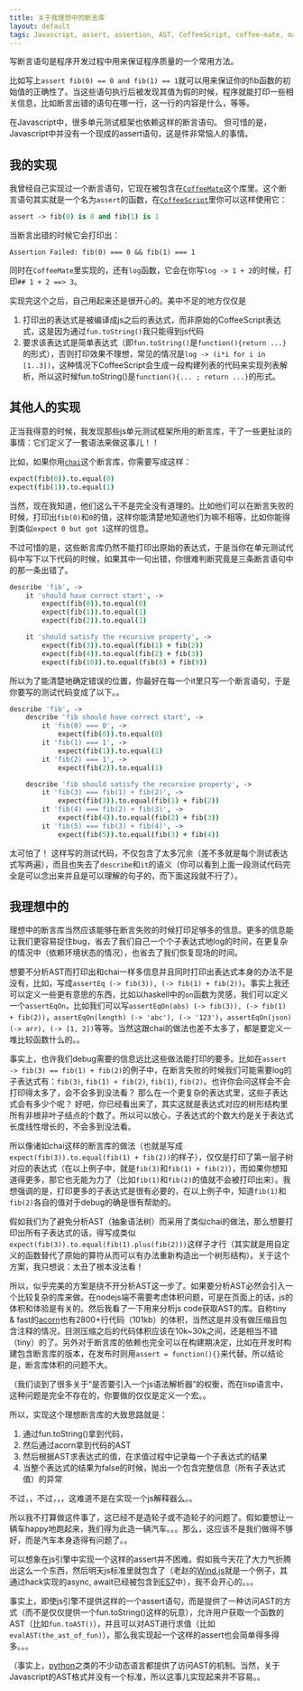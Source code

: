 ```yaml
---
title: 关于我理想中的断言库
layout: default
tags: Javascript, assert, assertion, AST, CoffeeScript, coffee-mate, macro, lisp
---
```


写断言语句是程序开发过程中用来保证程序质量的一个常用方法。

比如写上`assert fib(0) == 0 and fib(1) == 1`就可以用来保证你的fib函数的初始值的正确性了。当这些语句执行后被发现其值为假的时候，程序就能打印一些相关信息，比如断言出错的语句在哪一行，这一行的内容是什么，等等。

在Javascript中，很多单元测试框架也依赖这样的断言语句。 但可惜的是，Javascript中并没有一个现成的assert语句，这是件非常恼人的事情。

我的实现
--------

我曾经自己实现过一个断言语句，它现在被包含在[`CoffeeMate`](https://github.com/luochen1990/coffee-mate/wiki)这个库里。这个断言语句其实就是一个名为`assert`的函数，在[`CoffeeScript`](http://coffeescript.org/)里你可以这样使用它：

```coffeescript
assert -> fib(0) is 0 and fib(1) is 1
```

当断言出错的时候它会打印出：
```
Assertion Failed: fib(0) === 0 && fib(1) === 1
```

同时在`CoffeeMate`里实现的，还有`log`函数，它会在你写`log -> 1 + 2`的时候，打印`## 1 + 2 ==> 3`。

实现完这个之后，自己用起来还是很开心的。美中不足的地方仅仅是

1. 打印出的表达式是被编译成js之后的表达式，而非原始的CoffeeScript表达式，这是因为通过`fun.toString()`我只能得到js代码
2. 要求该表达式是简单表达式（即`fun.toString()`是`function(){return ...}`的形式），否则打印效果不理想，常见的情况是`log -> (i*i for i in [1..3])`，这种情况下CoffeeScript会生成一段构建列表的代码来实现列表解析，所以这时候fun.toString()是`function(){... ; return ...}`的形式。

其他人的实现
------------

正当我得意的时候，我发现那些js单元测试框架所用的断言库，干了一些更扯淡的事情：它们定义了一套语法来做这事儿！！

比如，如果你用[`chai`](https://github.com/chaijs/chai)这个断言库，你需要写成这样：

```coffeescript
expect(fib(0)).to.equal(0)
expect(fib(1)).to.equal(1)
```

当然，现在我知道，他们这么干不是完全没有道理的。比如他们可以在断言失败的时候，打印出`fib(0)`和`0`的值，这样你能清楚地知道他们为嘛不相等，比如你能得到类似`expect 0 but got 1`这样的信息。

不过可惜的是，这些断言库仍然不能打印出原始的表达式，于是当你在单元测试代码中写下以下代码的时候，如果其中一句出错，你很难判断究竟是三条断言语句中的那一条出错了。

```coffeescript
describe 'fib', ->
	it 'should have correct start', ->
		expect(fib(0)).to.equal(0)
		expect(fib(1)).to.equal(1)
		expect(fib(2)).to.equal(1)

	it 'should satisfy the recursive property', ->
		expect(fib(3)).to.equal(fib(1) + fib(2))
		expect(fib(4)).to.equal(fib(2) + fib(3))
		expect(fib(10)).to.equal(fib(8) + fib(9))
```

所以为了能清楚地确定错误的位置，你最好在每一个it里只写一个断言语句，于是你要写的测试代码变成了以下。。

```coffeescript
describe 'fib', ->
	describe 'fib should have correct start', ->
		it 'fib(0) === 0', ->
			expect(fib(0)).to.equal(0)
		it 'fib(1) === 1', ->
			expect(fib(1)).to.equal(1)
		it 'fib(2) === 1', ->
			expect(fib(2)).to.equal(1)

	describe 'fib should satisfy the recursive property', ->
		it 'fib(3) === fib(1) + fib(2)', ->
			expect(fib(3)).to.equal(fib(1) + fib(2))
		it 'fib(4) === fib(2) + fib(3)', ->
			expect(fib(4)).to.equal(fib(2) + fib(3))
		it 'fib(5) === fib(3) + fib(4)', ->
			expect(fib(5)).to.equal(fib(3) + fib(4))
```

太可怕了！ 这样写的测试代码，不仅包含了太多冗余（差不多就是每个测试表达式写两遍），而且也失去了`describe`和`it`的语义（你可以看到上面一段测试代码完全是可以念出来并且是可以理解的句子的，而下面这段就不行了）。

我理想中的
----------

理想中的断言库当然应该能够在断言失败的时候打印足够多的信息。更多的信息能让我们更容易捉住bug，省去了我们自己一个个子表达式地log的时间，在更复杂的情况中（依赖环境状态的情况），也省去了我们恢复现场的时间。

想要不分析AST而打印出和chai一样多信息并且同时打印出表达式本身的办法不是没有，比如，写成`assertEq (-> fib(3)), (-> fib(1) + fib(2))`。事实上我还可以定义一些更有意思的东西，比如以haskell中的`on`函数为灵感，我们可以定义一个`assertEqOn`，比如我们可以写`assertEqOn(abs) (-> fib(3)), (-> fib(1) + fib(2))`，`assertEqOn(length) (-> 'abc'), (-> '123')`，`assertEqOn(json) (-> arr), (-> [1, 2])`等等。当然这跟chai的做法也差不太多了，都是要定义一堆比较函数什么的。。

事实上，也许我们debug需要的信息远比这些做法能打印的要多。比如在`assert -> fib(3) == fib(1) + fib(2)`的例子中，在断言失败的时候我们可能需要log的子表达式有：`fib(3)`, `fib(1) + fib(2)`, `fib(1)`, `fib(2)`。也许你会问这样会不会打印得太多了，会不会多到没法看？ 那么在一个更复杂的表达式里，这些子表达式会有多少个呢？ 好吧，你已经看出来了，其实这就是表达式对应的树形结构里所有非根非叶子结点的个数了。所以可以放心，子表达式的个数大约是关于表达式长度线性增长的，不会多到没法看。

所以像诸如chai这样的断言库的做法（也就是写成`expect(fib(3)).to.equal(fib(1) + fib(2))`的样子），仅仅是打印了第一层子树对应的表达式（在以上例子中，就是`fib(3)`和`fib(1) + fib(2)`），而如果你想知道得更多，那它也无能为力了（比如`fib(1)`和`fib(2)`的值就不会被打印出来）。我想强调的是，打印更多的子表达式是很有必要的，在以上例子中，知道`fib(1)`和`fib(2)`各自的值对于debug的确是很有帮助的。

假如我们为了避免分析AST（抽象语法树）而采用了类似chai的做法，那么想要打印出所有子表达式的话，得写成类似`expect(fib(3)).to.equal(fib(1).plus(fib(2)))`这样子才行（其实就是用自定义的函数替代了原始的算符从而可以有办法重新构造出一个树形结构）。关于这个方案，我只想说：太丑了根本没法看！

所以，似乎完美的方案是绕不开分析AST这一步了。如果要分析AST必然会引入一个比较复杂的库来做。在nodejs端不需要考虑体积问题，可是在页面上的话，js的体积和体验是有关的。然后我看了一下用来分析js code获取AST的库。自称tiny & fast的[acorn](https://github.com/marijnh/acorn)也有2800+行代码（101kb）的体积，当然这是并没有做压缩且包含注释的情况，目测压缩之后的代码体积应该在10k~30k之间，还是相当不错（tiny）的了。另外对于断言库的依赖也完全可以在构建期决定，比如在开发时构建包含断言库的版本，在发布时则用`assert = function(){}`来代替。所以结论是，断言库体积的问题不大。

（我们谈到了很多关于“是否要引入一个js语法解析器”的权衡，而在lisp语言中，这种问题是完全不存在的，你要做的仅仅是定义一个宏。。

所以，实现这个理想断言库的大致思路就是：
1. 通过fun.toString()拿到代码，
2. 然后通过acorn拿到代码的AST
3. 然后根据AST求表达式的值，在求值过程中记录每一个子表达式的结果
4. 当整个表达式的结果为false的时候，抛出一个包含完整信息（所有子表达式值）的异常

不过，，不过，，，这难道不是在实现一个js解释器么。。

所以我不打算做这件事了，这已经不是造轮子或不造轮子的问题了。假如要想让一辆车happy地跑起来，我们得为此造一辆汽车。。。那么，这应该不是我们做得不够好，而是汽车本身造得有问题了。。

可以想象在js引擎中实现一个这样的assert并不困难。假如我今天花了大力气折腾出这么一个东西，然后明天js标准里就包含了（老赵的[Wind.js](https://github.com/JeffreyZhao/wind)就是一个例子，其通过hack实现的async, await已经被包含到[ES7](http://es6.ruanyifeng.com/#docs/promise)中），我不会开心的。。。

事实上，即使js引擎不提供这样的一个assert语句，而是提供了一种访问AST的方式（而不是仅仅提供一个fun.toString()这样的玩意），允许用户获取一个函数的AST（比如`fun.toAST()`），并且可以对AST进行求值（比如`evalAST(the_ast_of_fun)`），那么我实现起一个这样的assert也会简单得多得多。。。

（事实上，[python](https://docs.python.org/2/library/ast.html)之类的不少动态语言都提供了访问AST的机制。当然，关于Javascript的AST格式并没有一个标准，所以这事儿实现起来并不容易。。

